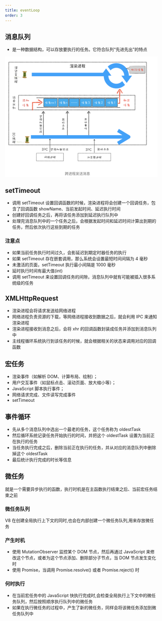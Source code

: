 ```yaml
---
title: eventLoop
order: 3
---
```


## 消息队列

- 是一种数据结构，可以存放要执行的任务。它符合队列“先进先出”的特点

![](../assets/browser/msgQueue.png)

## setTimeout

- 调用 setTimeout 设置回调函数的时候，渲染进程将会创建一个回调任务，包含了回调函数 showName、当前发起时间、延迟执行时间
- 创建好回调任务之后，再将该任务添加到延迟执行队列中
- 处理完消息队列中的一个任务之后，会根据发起时间和延迟时间计算出到期的任务，然后依次执行这些到期的任务

### 注意点

- 如果当前任务执行时间过久，会影延迟到期定时器任务的执行
- 如果 setTimeout 存在嵌套调用，那么系统会设置最短时间间隔为 4 毫秒
- 未激活的页面，setTimeout 执行最小间隔是 1000 毫秒
- 延时执行时间有最大值(int)
- 调用 setTimeout 来设置回调任务的间隙，消息队列中就有可能被插入很多系统级的任务

## XMLHttpRequest

- 渲染进程会将请求发送给网络进程
- 网络进程负责资源的下载，等网络进程接收到数据之后，就会利用 IPC 来通知渲染进程
- 渲染进程接收到消息之后，会将 xhr 的回调函数封装成任务并添加到消息队列中
- 主线程循环系统执行到该任务的时候，就会根据相关的状态来调用对应的回调函数

## 宏任务

- 渲染事件（如解析 DOM、计算布局、绘制）；
- 用户交互事件（如鼠标点击、滚动页面、放大缩小等）；
- JavaScript 脚本执行事件；
- 网络请求完成、文件读写完成事件
- setTimeout

## 事件循环

- 先从多个消息队列中选出一个最老的任务，这个任务称为 oldestTask
- 然后循环系统记录任务开始执行的时间，并把这个 oldestTask 设置为当前正在执行的任务
- 当任务执行完成之后，删除当前正在执行的任务，并从对应的消息队列中删除掉这个 oldestTask
- 最后统计执行完成的时长等信息

## 微任务

就是一个需要异步执行的函数，执行时机是在主函数执行结束之后、当前宏任务结束之前

### 微任务队列

V8 在创建全局执行上下文的同时,也会在内部创建一个微任务队列,用来存放微任务

### 产生时机

- 使用 MutationObserver 监控某个 DOM 节点，然后再通过 JavaScript 来修改这个节点，或者为这个节点添加、删除部分子节点，当 DOM 节点发生变化时
- 使用 Promise，当调用 Promise.resolve() 或者 Promise.reject() 时

### 何时执行

- 在当前宏任务中的 JavaScript 快执行完成时,会检查全局执行上下文中的微任务队列，然后按照顺序执行队列中的微任务
- 如果在执行微任务的过程中，产生了新的微任务，同样会将该微任务添加到微任务队列中

